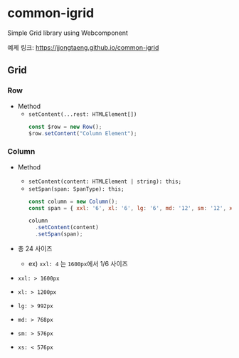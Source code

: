 # common-igrid
 Simple Grid library using Webcomponent

예제 링크: https://jjongtaeng.github.io/common-igrid

## Grid

### Row

- Method
  - `setContent(...rest: HTMLElement[])`
    ```javascript
    const $row = new Row();
    $row.setContent("Column Element");
    ```

### Column

- Method
  - `setContent(content: HTMLElement | string): this;`
  - `setSpan(span: SpanType): this;`
    ```javascript
    const column = new Column();
    const span = { xxl: '6', xl: '6', lg: '6', md: '12', sm: '12', xs: '24'};
    
    column
      .setContent(content)
      .setSpan(span);
    ```


- 총 24 사이즈
    - ex) `xxl: 4` 는 `1600px`에서 1/6 사이즈
- `xxl: > 1600px`
- `xl: > 1200px`
- `lg: > 992px`
- `md: > 768px`
- `sm: > 576px`
- `xs: < 576px`
